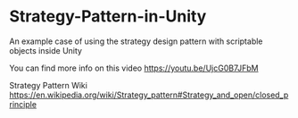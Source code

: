 # Strategy-Pattern-in-Unity
An example case of using the strategy design pattern with scriptable objects inside Unity

You can find more info on this video
https://youtu.be/UjcG0B7JFbM

Strategy Pattern Wiki
https://en.wikipedia.org/wiki/Strategy_pattern#Strategy_and_open/closed_principle
